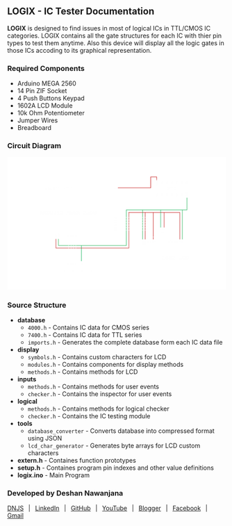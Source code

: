 ## LOGIX - IC Tester Documentation

**LOGIX** is designed to find issues in most of logical ICs in TTL/CMOS IC categories. LOGIX contains all the gate structures for each IC with thier pin types to test them anytime. Also this device will display all the logic gates in those ICs accoding to its graphical representation.

### Required Components

- Arduino MEGA 2560
- 14 Pin ZIF Socket
- 4 Push Buttons Keypad
- 1602A LCD Module
- 10k Ohm Potentiometer
- Jumper Wires
- Breadboard

### Circuit Diagram

![Circuit Diagram](diagram.png)

### Source Structure

- **database**
    - `4000.h` - Contains IC data for CMOS series
    - `7400.h` - Contains IC data for TTL series
    - `imports.h` - Generates the complete database form each IC data file
- **display**
    - `symbols.h` - Contains custom characters for LCD
    - `modules.h` - Contains components for display methods
    - `methods.h` - Contains methods for LCD
- **inputs**
    - `methods.h` - Contains methods for user events
    - `checker.h` - Contains the inspector for user events
- **logical**
    - `methods.h` - Contains methods for logical checker
    - `checker.h` - Contains the IC testing module
- **tools**
    - `database_converter` - Converts database into compressed format using JSON
    - `lcd_char_generator` - Generates byte arrays for LCD custom characters
- **extern.h** - Containes function prototypes
- **setup.h** - Containes program pin indexes and other value definitions
- **logix.ino** - Main Program

### Developed by Deshan Nawanjana

[DNJS](https://dnjs.info/)
&ensp;|&ensp;
[LinkedIn](https://www.linkedin.com/in/deshan-nawanjana/)
&ensp;|&ensp;
[GitHub](https://github.com/deshan-nawanjana)
&ensp;|&ensp;
[YouTube](https://www.youtube.com/channel/UCfqOF8_UTa6LhaujoFETqlQ)
&ensp;|&ensp;
[Blogger](https://dn-w.blogspot.com/)
&ensp;|&ensp;
[Facebook](https://www.facebook.com/mr.dnjs)
&ensp;|&ensp;
[Gmail](mailto:deshan.uok@gmail.com)